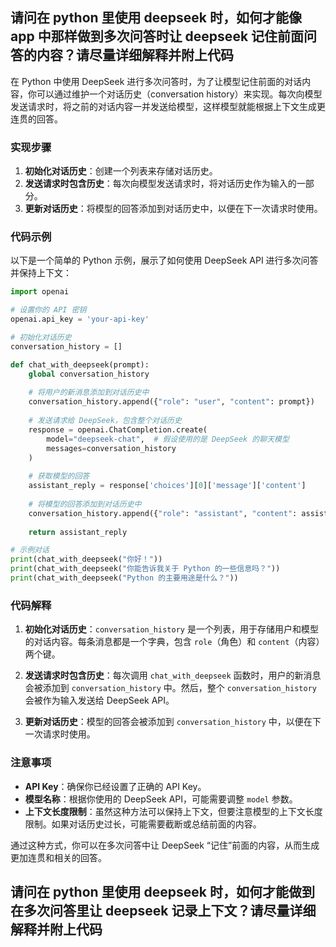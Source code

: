 ## 请问在 python 里使用 deepseek 时，如何才能像 app 中那样做到多次问答时让 deepseek 记住前面问答的内容？请尽量详细解释并附上代码

在 Python 中使用 DeepSeek 进行多次问答时，为了让模型记住前面的对话内容，你可以通过维护一个对话历史（conversation history）来实现。每次向模型发送请求时，将之前的对话内容一并发送给模型，这样模型就能根据上下文生成更连贯的回答。

### 实现步骤

1. **初始化对话历史**：创建一个列表来存储对话历史。
2. **发送请求时包含历史**：每次向模型发送请求时，将对话历史作为输入的一部分。
3. **更新对话历史**：将模型的回答添加到对话历史中，以便在下一次请求时使用。

### 代码示例

以下是一个简单的 Python 示例，展示了如何使用 DeepSeek API 进行多次问答并保持上下文：

```python
import openai

# 设置你的 API 密钥
openai.api_key = 'your-api-key'

# 初始化对话历史
conversation_history = []

def chat_with_deepseek(prompt):
    global conversation_history
    
    # 将用户的新消息添加到对话历史中
    conversation_history.append({"role": "user", "content": prompt})
    
    # 发送请求给 DeepSeek，包含整个对话历史
    response = openai.ChatCompletion.create(
        model="deepseek-chat",  # 假设使用的是 DeepSeek 的聊天模型
        messages=conversation_history
    )
    
    # 获取模型的回答
    assistant_reply = response['choices'][0]['message']['content']
    
    # 将模型的回答添加到对话历史中
    conversation_history.append({"role": "assistant", "content": assistant_reply})
    
    return assistant_reply

# 示例对话
print(chat_with_deepseek("你好！"))
print(chat_with_deepseek("你能告诉我关于 Python 的一些信息吗？"))
print(chat_with_deepseek("Python 的主要用途是什么？"))
```

### 代码解释

1. **初始化对话历史**：`conversation_history` 是一个列表，用于存储用户和模型的对话内容。每条消息都是一个字典，包含 `role`（角色）和 `content`（内容）两个键。

2. **发送请求时包含历史**：每次调用 `chat_with_deepseek` 函数时，用户的新消息会被添加到 `conversation_history` 中。然后，整个 `conversation_history` 会被作为输入发送给 DeepSeek API。

3. **更新对话历史**：模型的回答会被添加到 `conversation_history` 中，以便在下一次请求时使用。

### 注意事项

- **API Key**：确保你已经设置了正确的 API Key。
- **模型名称**：根据你使用的 DeepSeek API，可能需要调整 `model` 参数。
- **上下文长度限制**：虽然这种方法可以保持上下文，但要注意模型的上下文长度限制。如果对话历史过长，可能需要截断或总结前面的内容。

通过这种方式，你可以在多次问答中让 DeepSeek “记住”前面的内容，从而生成更加连贯和相关的回答。

## 请问在 python 里使用 deepseek 时，如何才能做到在多次问答里让 deepseek 记录上下文？请尽量详细解释并附上代码

